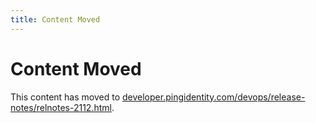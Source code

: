 ```yaml
---
title: Content Moved
---
```

# Content Moved

This content has moved to [developer.pingidentity.com/devops/release-notes/relnotes-2112.html](https://developer.pingidentity.com/devops/release-notes/relnotes-2112.html).
